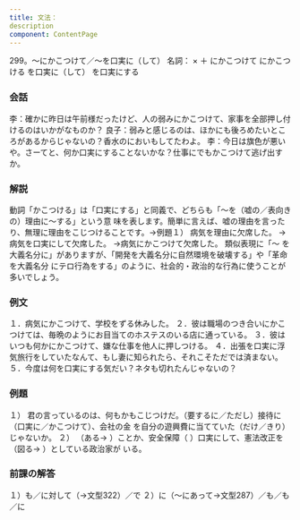 ```yaml
---
title: 文法：
description
component: ContentPage
---
```



299。～にかこつけて／～を口実に（して）
名詞： × ＋ にかこつけて にかこつける を口実に（して） を口実にする
### 会話
李：確かに昨日は午前様だったけど、人の弱みにかこつけて、家事を全部押し付けるのはいかがなものか？
良子：弱みと感じるのは、ほかにも後ろめたいところがあるからじゃないの？香水のにおいもしてたわよ。
李：今日は旗色が悪いや。さーてと、何か口実にすることないかな？仕事にでもかこつけて逃げ出すか。
### 解説
動詞「かこつける」は「口実にする」と同義で、どちらも「～を（嘘の／表向きの）理由に～する」という意 味を表します。簡単に言えば、嘘の理由を言ったり、無理に理由をこじつけることです。→例題１）
病気を理由に欠席した。
→病気を口実にして欠席した。
→病気にかこつけて欠席した。
類似表現に「～ を大義名分に」がありますが、「開発を大義名分に自然環境を破壊する」や「革命を大義名分 にテロ行為をする」のように、社会的・政治的な行為に使うことが多いでしょう。
### 例文
１．病気にかこつけて、学校をずる休みした。
２．彼は職場のつき合いにかこつけては、毎晩のようにお目当てのホステスのいる店に通っている。
３．彼はいつも何かにかこつけて、嫌な仕事を他人に押しつける。
４．出張を口実に浮気旅行をしていたなんて、もし妻に知られたら、それこそただでは済まない。
５．今度は何を口実にする気だい？ネタも切れたんじゃないの？
### 例題
１） 君の言っているのは、何もかもこじつけだ。（要するに／ただし）接待に（口実に／かこつけて）、会社の金 を自分の遊興費に当てていた（だけ／きり）じゃないか。
２） （ある→ ）ことか、安全保障（ ）口実にして、憲法改正を（図る→ ）としている政治家が いる。
### 前課の解答
１）も／に対して（→文型322）／で
２）に（～にあって→文型287）／も／も／に
